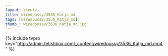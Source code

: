 ```yaml
--- 
layout: sieutv
title: wiredpussy/3536_Katja_md
tags: [wiredpussy/3536_Katja_md]
thumb_: wiredpussy/3536_Katja_md.jpg
---
```

{% include tvpro key="http://admin.fetishbox.com/_content/wiredpussy/3536_Katja_md.mp4" %} 

